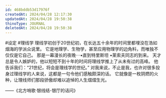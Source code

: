 ```yaml
---
id: 468bddb53d17976f
createdAt: 2024/04/28 12:17:30
updatedAt: 2024/04/28 19:50:38
thinoType: JOURNAL
deletedAt: 2024/04/28 19:50:38
---
```

#设定 #理线学 理线学初创于20世纪初，在长达五十余年的时间里都埋没在浩如烟海的学派众说里。
它是地理学、生物学，甚至应用物理学的边角料，而唯独不仅仅是它自己。
那是一幕漫长的夜晚⋯•直到特里斯坦 •莱索夫同志的到来。
天才总是令人嫉妒的，他以短短不到十年的时间将理线学推上了从未有过的高峰。
他告诉我们：“21世纪，将会是理线学的世纪。”
对我来说，不止是我，也许对很多投身过理线学的人来说，这都是一句令他们感触颇深的话。
它就像是一枚阴燃的火种，让理线师们那段骄傲却难以追悼的人生熠熠生光。

——《北方哨歌·银线结-银厅的诘问》